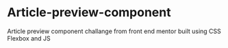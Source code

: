 # Article-preview-component
Article preview component challange from front end mentor built using CSS Flexbox and JS
